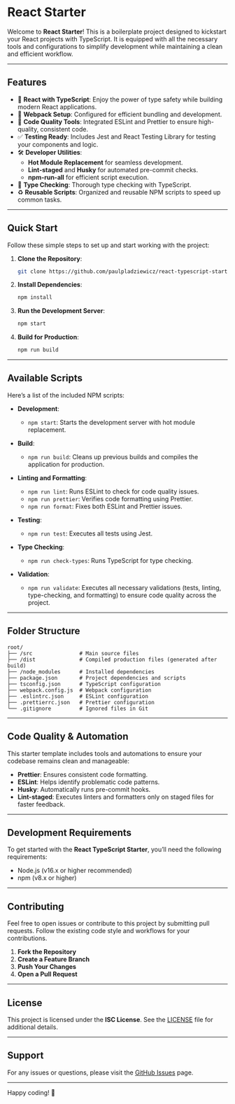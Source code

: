 # React Starter

Welcome to **React Starter**! This is a boilerplate project designed to kickstart your React projects with TypeScript. It is equipped with all the necessary tools and configurations to simplify development while maintaining a clean and efficient workflow.

---

## **Features**

- 🔷 **React with TypeScript**: Enjoy the power of type safety while building modern React applications.
- 🚀 **Webpack Setup**: Configured for efficient bundling and development.
- 🧹 **Code Quality Tools**: Integrated ESLint and Prettier to ensure high-quality, consistent code.
- ✅ **Testing Ready**: Includes Jest and React Testing Library for testing your components and logic.
- 🛠 **Developer Utilities**:
    - **Hot Module Replacement** for seamless development.
    - **Lint-staged** and **Husky** for automated pre-commit checks.
    - **npm-run-all** for efficient script execution.
- 🧪 **Type Checking**: Thorough type checking with TypeScript.
- ♻️ **Reusable Scripts**: Organized and reusable NPM scripts to speed up common tasks.

---

## **Quick Start**

Follow these simple steps to set up and start working with the project:

1. **Clone the Repository**:
   ```bash
   git clone https://github.com/paulpladziewicz/react-typescript-starter.git
   ```

2. **Install Dependencies**:
   ```bash
   npm install
   ```

3. **Run the Development Server**:
   ```bash
   npm start
   ```

4. **Build for Production**:
   ```bash
   npm run build
   ```

---

## **Available Scripts**

Here’s a list of the included NPM scripts:

- **Development**:
    - `npm start`: Starts the development server with hot module replacement.

- **Build**:
    - `npm run build`: Cleans up previous builds and compiles the application for production.

- **Linting and Formatting**:
    - `npm run lint`: Runs ESLint to check for code quality issues.
    - `npm run prettier`: Verifies code formatting using Prettier.
    - `npm run format`: Fixes both ESLint and Prettier issues.

- **Testing**:
    - `npm run test`: Executes all tests using Jest.

- **Type Checking**:
    - `npm run check-types`: Runs TypeScript for type checking.

- **Validation**:
    - `npm run validate`: Executes all necessary validations (tests, linting, type-checking, and formatting) to ensure code quality across the project.

---

## **Folder Structure**

```plaintext
root/
├── /src               # Main source files
├── /dist              # Compiled production files (generated after build)
├── /node_modules      # Installed dependencies
├── package.json       # Project dependencies and scripts
├── tsconfig.json      # TypeScript configuration
├── webpack.config.js  # Webpack configuration
├── .eslintrc.json     # ESLint configuration
├── .prettierrc.json   # Prettier configuration
└── .gitignore         # Ignored files in Git
```

---

## **Code Quality & Automation**

This starter template includes tools and automations to ensure your codebase remains clean and manageable:

- **Prettier**: Ensures consistent code formatting.
- **ESLint**: Helps identify problematic code patterns.
- **Husky**: Automatically runs pre-commit hooks.
- **Lint-staged**: Executes linters and formatters only on staged files for faster feedback.

---

## **Development Requirements**

To get started with the **React TypeScript Starter**, you’ll need the following requirements:

- Node.js (v16.x or higher recommended)
- npm (v8.x or higher)

---

## **Contributing**

Feel free to open issues or contribute to this project by submitting pull requests. Follow the existing code style and workflows for your contributions.

1. **Fork the Repository**
2. **Create a Feature Branch**
3. **Push Your Changes**
4. **Open a Pull Request**

---

## **License**

This project is licensed under the **ISC License**. See the [LICENSE](LICENSE) file for additional details.

---

## **Support**

For any issues or questions, please visit the [GitHub Issues](https://github.com/paulpladziewicz/react-typescript-starter/issues) page.

---

Happy coding! 🚀